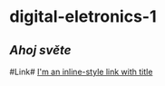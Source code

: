 # digital-eletronics-1
## *Ahoj světe*
#Link#
[I'm an inline-style link with title](https://www.google.com "Google's Homepage")
